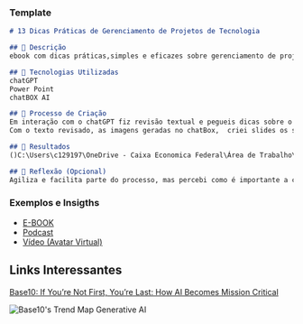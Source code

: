 ### Template

```markdown
# 13 Dicas Práticas de Gerenciamento de Projetos de Tecnologia

## 📒 Descrição
ebook com dicas práticas,simples e eficazes sobre gerenciamento de projetos de tecnologia!

## 🤖 Tecnologias Utilizadas
chatGPT
Power Point
chatBOX AI

## 🧐 Processo de Criação
Em interação com o chatGPT fiz revisão textual e pegueis dicas sobre o tema.
Com o texto revisado, as imagens geradas no chatBox,  criei slides os slides no Ppt e salvei em pdf.

## 🚀 Resultados
()C:\Users\c129197\OneDrive - Caixa Economica Federal\Área de Trabalho\ebook_13_dicas_gerenciamento_de_projetos.pdf

## 💭 Reflexão (Opcional)
Agiliza e facilita parte do processo, mas percebi como é importante a competencia humana para guiar a IA
```

### Exemplos e Insigths

- [E-BOOK](/exemplos/E-BOOK.md)
- [Podcast](/exemplos/PODCAST.md)
- [Vídeo (Avatar Virtual)](/exemplos/VIDEO.md)

## Links Interessantes

[Base10: If You’re Not First, You’re Last: How AI Becomes Mission Critical](https://base10.vc/post/generative-ai-mission-critical/)

![Base10's Trend Map Generative AI](https://github.com/digitalinnovationone/lab-natty-or-not/assets/730492/f4df26e8-f8f7-4419-8252-c69d73ea930c)
